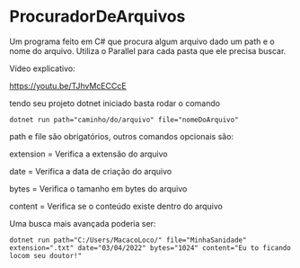 # ProcuradorDeArquivos
Um programa feito em C# que procura algum arquivo dado um path e o nome do arquivo. Utiliza o Parallel para cada pasta que ele precisa buscar.

Vídeo explicativo:

https://youtu.be/TJhvMcECCcE

tendo seu projeto dotnet iniciado basta rodar o comando

```
dotnet run path="caminho/do/arquivo" file="nomeDoArquivo"
```

path e file são obrigatórios, outros comandos opcionais são:

extension = Verifica a extensão do arquivo

date = Verifica a data de criação do arquivo

bytes = Verifica o tamanho em bytes do arquivo

content = Verifica se o conteúdo existe dentro do arquivo


Uma busca mais avançada poderia ser:

```
dotnet run path="C:/Users/MacacoLoco/" file="MinhaSanidade" extension=".txt" date="03/04/2022" bytes="1024" content="Eu to ficando locom seu doutor!"
```
